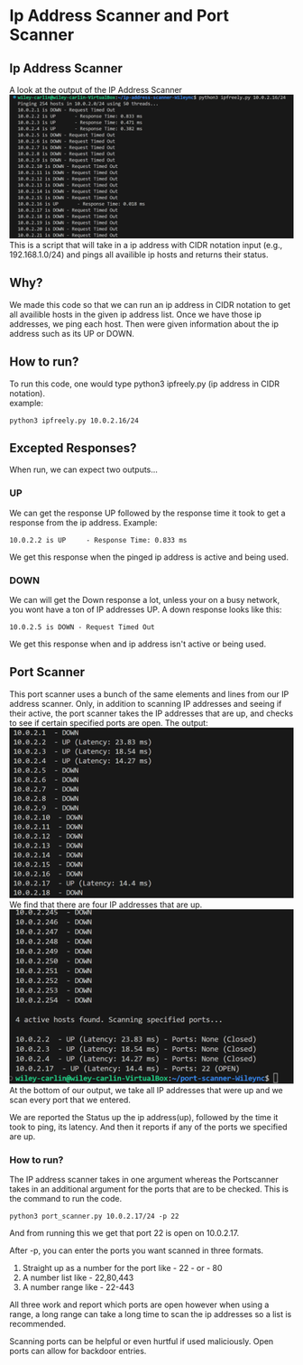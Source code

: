# Ip Address Scanner and Port Scanner
## Ip Address Scanner
A look at the output of the IP Address Scanner
![alt text](<Screenshot 2025-01-30 104305-1.png>)
This is a script that will take in a ip address with CIDR notation input (e.g., 192.168.1.0/24) and pings all availible ip hosts and returns their status.
 ## Why?
 We made this code so that we can run an ip address in CIDR notation to get all availible hosts in the given ip address list.  Once we have those ip addresses, we ping each host.  Then were given information about the ip address such as its UP or DOWN.
 ## How to run?
 To run this code, one would type python3 ipfreely.py (ip address in CIDR notation).  
 example:
 ```
 python3 ipfreely.py 10.0.2.16/24
 ```
 ## Excepted Responses?
 When run, we can expect two outputs... 
 ### UP 
 We can get the response UP followed by the response time it took to get a response from the ip address.  Example:
 ```
 10.0.2.2 is UP     - Response Time: 0.833 ms
 ```
 We get this response when the pinged ip address is active and being used.
 ### DOWN
 We can will get the Down response a lot, unless your on a busy network, you wont have a ton of IP addresses UP. A down response looks like this:
```
10.0.2.5 is DOWN - Request Timed Out
```
We get this response when and ip address isn't active or being used.

## Port Scanner
This port scanner uses a bunch of the same elements and lines from our IP address scanner. Only, in addition to scanning IP addresses and seeing if their active, the port scanner takes the IP addresses that are up, and checks to see if certain specified ports are open.
The output:
![alt text](image-1.png)
We find that there are four IP addresses that are up.
![alt text](image.png)
At the bottom of our output, we take all IP addresses that were up and we scan every port that we entered. 

We are reported the Status up the ip address(up), followed by the time it took to ping, its latency. And then it reports if any of the ports we specified are up. 

### How to run?
The IP address scanner takes in one argument whereas the Portscanner takes in an additional argument for the ports that are to be checked.
This is the command to run the code.
```
python3 port_scanner.py 10.0.2.17/24 -p 22
```
And from running this we get that port 22 is open on 10.0.2.17.

After -p, you can enter the ports you want scanned in three formats.
1. Straight up as a number for the port like - 22 - or - 80
2. A number list like - 22,80,443
3. A number range like - 22-443

All three work and report which ports are open however when using a range, a long range can take a long time to scan the ip addresses so a list is recommended.

Scanning ports can be helpful or even hurtful if used maliciously. Open ports can allow for backdoor entries. 